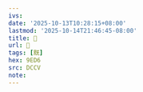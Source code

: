 ```yaml
---
ivs:
date: '2025-10-13T10:28:15+08:00'
lastmod: '2025-10-14T21:46:45-08:00'
title: 􃻄
url: 􃻄
tags: [黖]
hex: 9ED6
src: DCCV
note:
---
```

